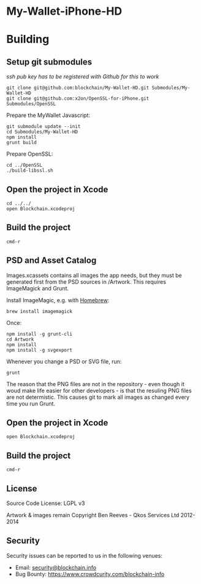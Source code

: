 # My-Wallet-iPhone-HD


# Building

## Setup git submodules

_ssh pub key has to be registered with Github for this to work_

    git clone git@github.com:blockchain/My-Wallet-HD.git Submodules/My-Wallet-HD
    git clone git@github.com:x2on/OpenSSL-for-iPhone.git Submodules/OpenSSL

Prepare the MyWallet Javascript:

    git submodule update --init
    cd Submodules/My-Wallet-HD
    npm install
    grunt build

Prepare OpenSSL:

    cd ../OpenSSL  
    ./build-libssl.sh

## Open the project in Xcode

    cd ../../
    open Blockchain.xcodeproj

## Build the project

    cmd-r

## PSD and Asset Catalog

Images.xcassets contains all images the app needs, but they must be generated first from the PSD sources in /Artwork. This requires ImageMagick and Grunt.

Install ImageMagic, e.g. with [Homebrew](http://brew.sh):

    brew install imagemagick

Once:

    npm install -g grunt-cli
    cd Artwork
    npm install
    npm install -g svgexport
 
Whenever you change a PSD or SVG file, run: 
  
    grunt

The reason that the PNG files are not in the repository - even though it woud make life easier for other developers - is that the resuling PNG files are not determistic. This causes git to mark all images as changed every time you run Grunt. 

## Open the project in Xcode

    open Blockchain.xcodeproj

## Build the project

    cmd-r


## License

Source Code License: LGPL v3

Artwork & images remain Copyright Ben Reeves - Qkos Services Ltd 2012-2014

## Security

Security issues can be reported to us in the following venues:
* Email: security@blockchain.info
* Bug Bounty: https://www.crowdcurity.com/blockchain-info

